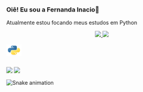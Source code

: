### Oiê! Eu sou a Fernanda Inacio👋

Atualmente estou focando meus estudos em Python

<div align="center">
  <a href="https://github.com/nandainacio">
  <img height="180em" src="https://github-readme-stats.vercel.app/api?username=nandainacio&show_icons=true&theme=bear&include_all_commits=true&count_private=false"/>
  <img height="180em" src="https://github-readme-stats.vercel.app/api/top-langs/?username=nandainacio&layout=compact&langs_count=7&theme=bear"/>
</div>
<div style="display: inline_block"><br>
  <img align="center" alt="Nanda-Csharp" height="30" width="40" src="https://raw.githubusercontent.com/devicons/devicon/master/icons/python/python-original.svg">
</div>

##

<div> 
  <a href = "mailto:fpinacio.32@gmail.com"><img src="https://img.shields.io/badge/-Gmail-%23333?style=for-the-badge&logo=gmail&logoColor=white" target="_blank"></a>
  <a href="https://www.linkedin.com/in/fernanda-inacio" target="_blank"><img src="https://img.shields.io/badge/-LinkedIn-%230077B5?style=for-the-badge&logo=linkedin&logoColor=white" target="_blank"></a> 
 
  ![Snake animation](https://github.com/nandainacio/nandainacio/blob/output/github-contribution-grid-snake.svg)
 
</div>
